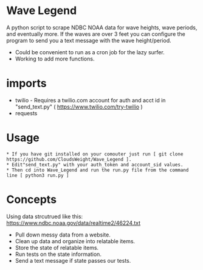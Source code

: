 # Wave Legend
A python script to scrape NDBC NOAA data for wave heights, wave periods, and eventually more.  If the waves are over 3 feet you can configure the program to send you a text message with the wave height/period.  

* Could be convenient to run as a cron job for the lazy surfer.  
* Working to add more functions. 

# imports
* twilio - Requires a twilio.com account for auth and acct id in "send_text.py" ( https://www.twilio.com/try-twilio )
* requests

# Usage
    * If you have git installed on your comouter just run [ git clone https://github.com/CloudsWeight/Wave_Legend ].
    * Edit"send_text.py" with your auth_token and account_sid values.
    * Then cd into Wave_Legend and run the run.py file from the command line [ python3 run.py ]

# Concepts
Using data strcutrued like this: https://www.ndbc.noaa.gov/data/realtime2/46224.txt
* Pull down messy data from a website.  
* Clean up data and organize into relatable items.  
* Store the state of relatable items. 
* Run tests on the state information.
* Send a text message if state passes our tests.  

